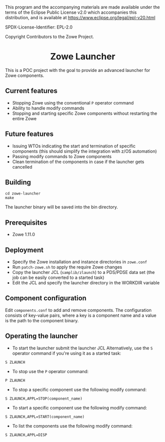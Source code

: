 This program and the accompanying materials are
made available under the terms of the Eclipse Public License v2.0 which accompanies
this distribution, and is available at https://www.eclipse.org/legal/epl-v20.html

SPDX-License-Identifier: EPL-2.0

Copyright Contributors to the Zowe Project.

<h1 align="center">Zowe Launcher</h1>

This is a POC project with the goal to provide an advanced launcher for Zowe components.

## Current features
* Stopping Zowe using the conventional `P` operator command
* Ability to handle modify commands
* Stopping and starting specific Zowe components without restarting the entire Zowe

## Future features
* Issuing WTOs indicating the start and termination of specific components (this should simplify the integration with z/OS automation)
* Passing modify commands to Zowe components
* Clean termination of the components in case if the launcher gets cancelled

## Building

```
cd zowe-launcher
make
```

The launcher binary will be saved into the bin directory.

## Prerequisites

* Zowe 1.11.0

## Deployment

* Specify the Zowe installation and instance directories in `zowe.conf`
* Run `patch-zowe.sh` to apply the require Zowe changes
* Copy the launcher JCL (`samplib/zlaunch`) to a PDS/PDSE data set (the job can be easily converted to a started task)
* Edit the JCL and specify the launcher directory in the WORKDIR variable

## Component configuration

Edit `components.conf` to add and remove components. The configuration consists of key-value pairs, where a key is a component name and a value is the path to the component binary.

## Operating the launcher

* To start the launcher submit the launcher JCL
Alternatively, use the `S` operator command if you're using it as a started task:
```
S ZLAUNCH
```
* To stop use the `P` operator command:
```
P ZLAUNCH
```
* To stop a specific component use the following modify command:
```
S ZLAUNCH,APPL=STOP(component_name)
```
* To start a specific component use the following modify command:
```
S ZLAUNCH,APPL=START(component_name)
```
* To list the components use the following modify command:
```
S ZLAUNCH,APPL=DISP
```